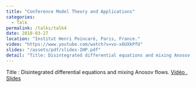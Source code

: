 ```yaml
---
title: "Conference Model Theory and Applications"
categories:
  - Talk
permalink: /talks/talk4
date: 2018-03-27
location: "Institut Henri Poincaré, Paris, France."
video: "https://www.youtube.com/watch?v=vo-xOUXkPfU"
slides: "/assets/pdf/slides-IHP.pdf"
detail: "Title: Disintegrated differential equations and mixing Anosov flows."
---
```


Title : Disintegrated differential equations and mixing Anosov flows.
 <a href="https://www.youtube.com/watch?v=vo-xOUXkPfU"> Vidéo </a>, <a href = "/assets/pdf/slides-IHP.pdf"> Slides </a>
